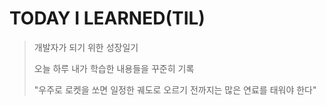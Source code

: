 # TODAY I LEARNED(TIL)
> 개발자가 되기 위한 성장일기 
> 
> 오늘 하루 내가 학습한 내용들을 꾸준히 기록
>
> "우주로 로켓을 쏘면 일정한 궤도로 오르기 전까지는 많은 연료를 태워야 한다"
>
> 
